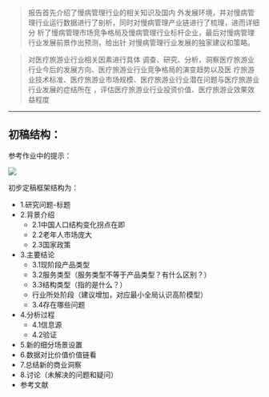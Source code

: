 

> 报告首先介绍了慢病管理行业的相关知识及国内 外发展环境，并对慢病管理行业运行数据进行了剖析，同时对慢病管理产业链进行了梳理，进而详细分 析了慢病管理市场竞争格局及慢病管理行业标杆企业，最后对慢病管理行业发展前景作出预测，给出针 对慢病管理行业发展的独家建议和策略。

> 对医疗旅游业行业相关因素进行具体 调查、研究、分析，洞察医疗旅游业行业今后的发展方向、医疗旅游业行业竞争格局的演变趋势以及医 疗旅游业技术标准、医疗旅游业市场规模、医疗旅游业行业潜在问题与医疗旅游业行业发展的症结所在 ，评估医疗旅游业行业投资价值、医疗旅游业效果效益程度
------------------------------------------------------------------------------------------------------------------------------


## 初稿结构：

参考作业中的提示：

![](https://yoyobitcron.oss-cn-beijing.aliyuncs.com/4541541584490_.pic.jpg)

初步定稿框架结构为：

- 1.研究问题-标题
- 2.背景介绍
  - 2.1中国人口结构变化拐点在即
  - 2.2老年人市场庞大
  - 2.3国家政策
- 3.主要结论
  - 3.1现阶段产品类型
  - 3.2服务类型（服务类型不等于产品类型？有什么区别？）
  - 3.3结构类型（指的是什么？）
  - 行业所处阶段（建议增加，对应最小全局认识高阶模型）
  - 3.4存在哪些问题
- 4.分析过程
  - 4.1信息源
  - 4.2验证
- 5.新的细分场景设置
- 6.数据对比价值价值链看
- 7.总结新的商业洞察
- 8.讨论（未解决的问题和疑问）
- 参考文献

  
